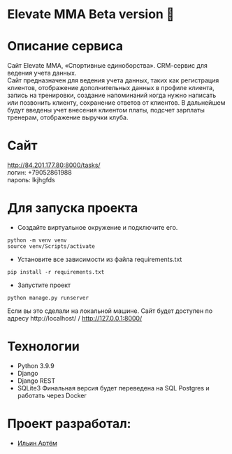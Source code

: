# Elevate MMA Beta version :tada:  

# Описание сервиса
Сайт Elevate MMA, «Спортивные единоборства». CRM-cервис для ведения учета данных.<br>
Сайт предназначен для ведения учета данных, таких как регистрация клиентов,
отображение дополнительных данных в профиле клиента, запись на тренировки,
создание напоминаний когда нужно написать или позвонить клиенту, сохранение ответов от клиентов.
В дальнейшем будут введены учет внесения клиентом платы, подсчет зарплаты тренерам, отображение выручки клуба.

# Сайт
http://84.201.177.80:8000/tasks/<br>
логин: +79052861988<br>
пароль: lkjhgfds<br>

# Для запуска проекта
- Создайте виртуальное окружение и подключите его.
```
python -m venv venv
source venv/Scripts/activate
```
- Установите все зависимости из файла requirements.txt
```
pip install -r requirements.txt
```
- Запустите проект
```
python manage.py runserver
```
Если вы это сделали на локальной машине. Сайт будет доступен по адресу http://localhost/ / http://127.0.0.1:8000/

# Технологии
* Python 3.9.9
* Django
* Django REST
* SQLite3
Финальная версия будет переведена на SQL Postgres и работать через Docker

# Проект разработал:
* [Ильин Артём](https://github.com/ilin-art)
